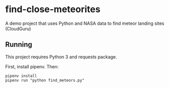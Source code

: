 # find-close-meteorites
A demo project that uses Python and NASA data to find meteor landing sites (CloudGuru)

## Running

This project requires Python 3 and requests package.

First, install pipenv. Then:

```
pipenv install
pipenv run "python find_meteors.py"
```
